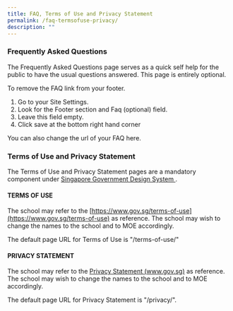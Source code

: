 ```yaml
---
title: FAQ, Terms of Use and Privacy Statement
permalink: /faq-termsofuse-privacy/
description: ""
---
```

### Frequently Asked Questions 

The Frequently Asked Questions page serves as a quick self help for the public to have the usual questions answered. This page is entirely optional. 

To remove the FAQ link from your footer. 
1. Go to your Site Settings.
2. Look for the Footer section and Faq (optional) field.
3. Leave this field empty.
4. Click save at the bottom right hand corner

You can also change the url of your FAQ here.

### Terms of Use and Privacy Statement

The Terms of Use and Privacy Statement pages are a mandatory component under [Singapore Government Design System ](https://designsystem.tech.gov.sg/components/footer).

#### TERMS OF USE 

The school may refer to the [https://www.gov.sg/terms-of-use](https://www.gov.sg/terms-of-use) as reference. The school may wish to change the names to the school and to MOE accordingly.

The default page URL for Terms of Use is "/terms-of-use/"


#### PRIVACY STATEMENT

The school may refer to the [Privacy Statement (www.gov.sg)](https://www.gov.sg/privacy-statement) as reference. The school may wish to change the names to the school and to MOE accordingly.

The default page URL for Privacy Statement is "/privacy/".